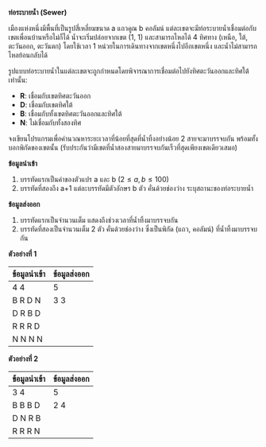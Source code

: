 **ท่อระบายน้ำ (Sewer)**

เมืองแห่งหนึ่งมีพื้นที่เป็นรูปสี่เหลี่ยมขนาด a แถวคูณ b คอลัมน์ แต่ละเขตจะมีท่อระบายน้ำเชื่อมต่อกับเขตเพื่อนบ้านหรือไม่ก็ได้ น้ำจะเริ่มปล่อยจากเขต (1, 1) และสามารถไหลได้ 4 ทิศทาง (เหนือ, ใต้, ตะวันออก, ตะวันตก) โดยใช้เวลา 1 หน่วยในการเดินทางจากเขตหนึ่งไปอีกเขตหนึ่ง และน้ำไม่สามารถไหลย้อนกลับได้

รูปแบบท่อระบายน้ำในแต่ละเขตจะถูกกำหนดโดยพิจารณาการเชื่อมต่อไปยังทิศตะวันออกและทิศใต้เท่านั้น:
* **R**: เชื่อมกับเขตทิศตะวันออก
* **D**: เชื่อมกับเขตทิศใต้
* **B**: เชื่อมกับทั้งเขตทิศตะวันออกและทิศใต้
* **N**: ไม่เชื่อมกับทั้งสองทิศ

จงเขียนโปรแกรมเพื่อคำนวณหาระยะเวลาที่น้อยที่สุดที่น้ำทิ้งอย่างน้อย 2 สายจะมาบรรจบกัน พร้อมทั้งบอกพิกัดของเขตนั้น (รับประกันว่ามีเขตที่น้ำสองสายมาบรรจบกันเร็วที่สุดเพียงเขตเดียวเสมอ)

**ข้อมูลนำเข้า**

1.  บรรทัดแรกเป็นค่าของตัวแปร a และ b ($2 \le a, b \le 100$)
2.  บรรทัดที่สองถึง a+1 แต่ละบรรทัดมีตัวอักษร b ตัว คั่นด้วยช่องว่าง ระบุสถานะของท่อระบายน้ำ

**ข้อมูลส่งออก**

1.  บรรทัดแรกเป็นจำนวนเต็ม แสดงถึงช่วงเวลาที่น้ำทิ้งมาบรรจบกัน
2.  บรรทัดที่สองเป็นจำนวนเต็ม 2 ตัว คั่นด้วยช่องว่าง ซึ่งเป็นพิกัด (แถว, คอลัมน์) ที่น้ำทิ้งมาบรรจบกัน

**ตัวอย่างที่ 1**

| ข้อมูลนำเข้า | ข้อมูลส่งออก |
| :--- | :--- |
| 4 4 | 5 |
| B R D N | 3 3 |
| D R B D | |
| R R R D | |
| N N N N | |

**ตัวอย่างที่ 2**

| ข้อมูลนำเข้า | ข้อมูลส่งออก |
| :--- | :--- |
| 3 4 | 5 |
| B B B D | 2 4 |
| D N R B | |
| R R R N | |
